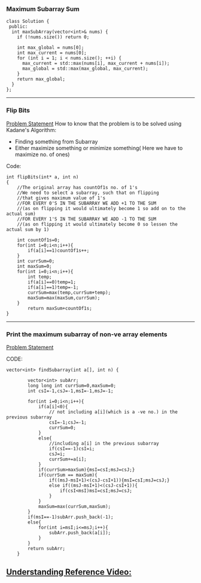 ### Maximum Subarray Sum
```
class Solution {
 public:
  int maxSubArray(vector<int>& nums) {
    if (!nums.size()) return 0;

    int max_global = nums[0];
    int max_current = nums[0];
    for (int i = 1; i < nums.size(); ++i) {
      max_current = std::max(nums[i], max_current + nums[i]);
      max_global = std::max(max_global, max_current);
    }
    return max_global;
  }
};
```
---
### Flip Bits 
[Problem Statement](https://www.codingninjas.com/codestudio/guided-paths/data-structures-algorithms/content/118820/offering/1381872)
How to know that the problem is to be solved using Kadane's Algorithm:
- Finding something from Subarray
- Either maximize something or minimize something( Here we have to maximize no. of ones)

Code:
```
int flipBits(int* a, int n) 
{
    //The original array has countOf1s no. of 1's
    //We need to select a subarray, such that on flipping 
    //that gives maximum value of 1's
    //FOR EVERY 0'S IN THE SUBARRAY WE ADD +1 TO THE SUM
    //(as on flipping it would ultimately become 1 so add on to the actual sum)
    //FOR EVERY 1'S IN THE SUBARRAY WE ADD -1 TO THE SUM
    //(as on flipping it would ultimately become 0 so lessen the actual sum by 1)
    
    int countOf1s=0;
    for(int i=0;i<n;i++){
        if(a[i]==1)countOf1s++;
    }
    int currSum=0;
    int maxSum=0;
    for(int i=0;i<n;i++){
        int temp;
        if(a[i]==0)temp=1;
        if(a[i]==1)temp=-1;
        currSum=max(temp,currSum+temp);
        maxSum=max(maxSum,currSum);
    }
	    return maxSum+countOf1s;
}

```
---
### Print the maximum subarray of non-ve array elements
[Problem Statement](https://practice.geeksforgeeks.org/problems/maximum-sub-array5443/1#)

CODE:
```
vector<int> findSubarray(int a[], int n) {
	    
	    vector<int> subArr;
	    long long int currSum=0,maxSum=0;
	    int csI=-1,csJ=-1,msI=-1,msJ=-1;
	    
	    for(int i=0;i<n;i++){
	        if(a[i]<0){
	            // not including a[i](which is a -ve no.) in the previous subarray
	            csI=-1;csJ=-1;
	            currSum=0;
	        }
	        else{
	            //including a[i] in the previous subarray
	            if(csI==-1)csI=i;
	            csJ=i;
	            currSum+=a[i];
	        }
	        if(currSum>maxSum){msI=csI;msJ=csJ;}
	        if(currSum == maxSum){
	            if((msJ-msI+1)<(csJ-csI+1)){msI=csI;msJ=csJ;}
	            else if((msJ-msI+1)<(csJ-csI+1)){
	                if(csI<msI)msI=csI;msJ=csJ;
	            }
	        }
	        maxSum=max(currSum,maxSum);
	    }
	    if(msI==-1)subArr.push_back(-1);
	    else{
	        for(int i=msI;i<=msJ;i++){
	            subArr.push_back(a[i]);
	        }
	    }
	    return subArr;
	}
```
[Understanding Reference Video:](https://www.youtube.com/watch?v=VMtyGnNcdPw) 
---
